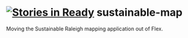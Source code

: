 [![Stories in Ready](https://badge.waffle.io/justingreco/sustainable-map.png?label=ready&title=Ready)](https://waffle.io/justingreco/sustainable-map)
sustainable-map
===============

Moving the Sustainable Raleigh mapping application out of Flex.
